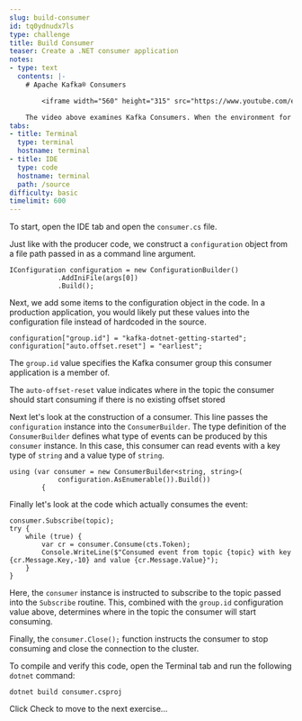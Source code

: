 ```yaml
---
slug: build-consumer
id: tq0ydnudx7ls
type: challenge
title: Build Consumer
teaser: Create a .NET consumer application
notes:
- type: text
  contents: |-
    # Apache Kafka® Consumers

		<iframe width="560" height="315" src="https://www.youtube.com/embed/Z9g4jMQwog0" title="YouTube video player" frameborder="0" allow="accelerometer; autoplay; clipboard-write; encrypted-media; gyroscope; picture-in-picture" allowfullscreen></iframe>

    The video above examines Kafka Consumers. When the environment for this challenge is ready, a Start button will be available in the bottom right corner of the browser.
tabs:
- title: Terminal
  type: terminal
  hostname: terminal
- title: IDE
  type: code
  hostname: terminal
  path: /source
difficulty: basic
timelimit: 600
---
```


To start, open the IDE tab and open the `consumer.cs` file.

Just like with the producer code, we construct a `configuration` object from a file path passed in as a command line argument.

```
IConfiguration configuration = new ConfigurationBuilder()
            .AddIniFile(args[0])
            .Build();
```

Next, we add some items to the configuration object in the code. In a production application, you would likely put these values into the configuration file instead of hardcoded in the source.

```
configuration["group.id"] = "kafka-dotnet-getting-started";
configuration["auto.offset.reset"] = "earliest";
```

The `group.id` value specifies the Kafka consumer group this consumer application is a member of.

The `auto-offset-reset` value indicates where in the topic the consumer should start consuming if there is no existing offset stored

Next let's look at the construction of a consumer. This line passes the `configuration` instance into the `ConsumerBuilder`. The type definition of the `ConsumerBuilder` defines what type of events can be produced by this `consumer` instance. In this case, this consumer can read events with a key type of `string` and a value type of `string`.

```
using (var consumer = new ConsumerBuilder<string, string>(
            configuration.AsEnumerable()).Build())
        {
```

Finally let's look at the code which actually consumes the event:

```
consumer.Subscribe(topic);
try {
    while (true) {
        var cr = consumer.Consume(cts.Token);
        Console.WriteLine($"Consumed event from topic {topic} with key {cr.Message.Key,-10} and value {cr.Message.Value}");
    }
}
```

Here, the `consumer` instance is instructed to subscribe to the topic passed into the `Subscribe` routine. This, combined with the `group.id` configuration value above, determines where in the topic the consumer will start consuming. 

Finally, the `consumer.Close();` function instructs the consumer to stop consuming and close the connection to the cluster.

To compile and verify this code, open the Terminal tab and run the following `dotnet` command:

```
dotnet build consumer.csproj
```

Click Check to move to the next exercise...

